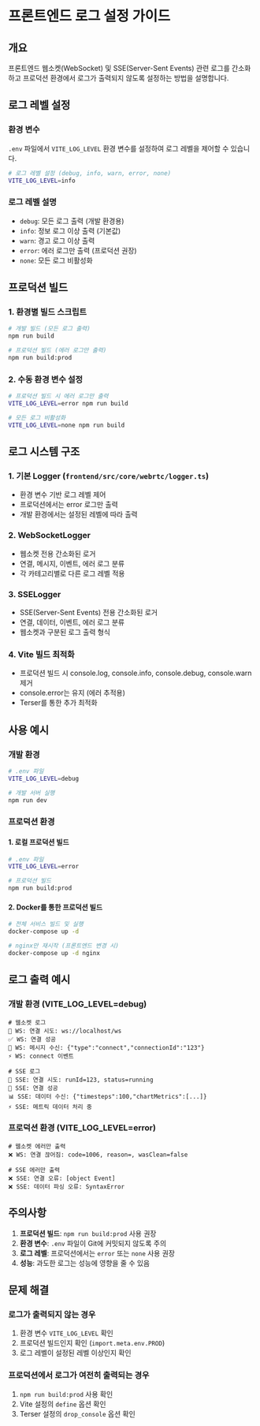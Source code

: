 # 프론트엔드 로그 설정 가이드

## 개요
프론트엔드 웹소켓(WebSocket) 및 SSE(Server-Sent Events) 관련 로그를 간소화하고 프로덕션 환경에서 로그가 출력되지 않도록 설정하는 방법을 설명합니다.

## 로그 레벨 설정

### 환경 변수
`.env` 파일에서 `VITE_LOG_LEVEL` 환경 변수를 설정하여 로그 레벨을 제어할 수 있습니다.

```bash
# 로그 레벨 설정 (debug, info, warn, error, none)
VITE_LOG_LEVEL=info
```

### 로그 레벨 설명
- `debug`: 모든 로그 출력 (개발 환경용)
- `info`: 정보 로그 이상 출력 (기본값)
- `warn`: 경고 로그 이상 출력
- `error`: 에러 로그만 출력 (프로덕션 권장)
- `none`: 모든 로그 비활성화

## 프로덕션 빌드

### 1. 환경별 빌드 스크립트
```bash
# 개발 빌드 (모든 로그 출력)
npm run build

# 프로덕션 빌드 (에러 로그만 출력)
npm run build:prod
```

### 2. 수동 환경 변수 설정
```bash
# 프로덕션 빌드 시 에러 로그만 출력
VITE_LOG_LEVEL=error npm run build

# 모든 로그 비활성화
VITE_LOG_LEVEL=none npm run build
```

## 로그 시스템 구조

### 1. 기본 Logger (`frontend/src/core/webrtc/logger.ts`)
- 환경 변수 기반 로그 레벨 제어
- 프로덕션에서는 error 로그만 출력
- 개발 환경에서는 설정된 레벨에 따라 출력

### 2. WebSocketLogger
- 웹소켓 전용 간소화된 로거
- 연결, 메시지, 이벤트, 에러 로그 분류
- 각 카테고리별로 다른 로그 레벨 적용

### 3. SSELogger
- SSE(Server-Sent Events) 전용 간소화된 로거
- 연결, 데이터, 이벤트, 에러 로그 분류
- 웹소켓과 구분된 로그 출력 형식

### 4. Vite 빌드 최적화
- 프로덕션 빌드 시 console.log, console.info, console.debug, console.warn 제거
- console.error는 유지 (에러 추적용)
- Terser를 통한 추가 최적화

## 사용 예시

### 개발 환경
```bash
# .env 파일
VITE_LOG_LEVEL=debug

# 개발 서버 실행
npm run dev
```

### 프로덕션 환경

#### 1. 로컬 프로덕션 빌드
```bash
# .env 파일
VITE_LOG_LEVEL=error

# 프로덕션 빌드
npm run build:prod
```

#### 2. Docker를 통한 프로덕션 빌드
```bash
# 전체 서비스 빌드 및 실행
docker-compose up -d

# nginx만 재시작 (프론트엔드 변경 시)
docker-compose up -d nginx
```

## 로그 출력 예시

### 개발 환경 (VITE_LOG_LEVEL=debug)
```
# 웹소켓 로그
🔌 WS: 연결 시도: ws://localhost/ws
✅ WS: 연결 성공
📨 WS: 메시지 수신: {"type":"connect","connectionId":"123"}
⚡ WS: connect 이벤트

# SSE 로그
🔗 SSE: 연결 시도: runId=123, status=running
🔗 SSE: 연결 성공
📊 SSE: 데이터 수신: {"timesteps":100,"chartMetrics":[...]}
⚡ SSE: 메트릭 데이터 처리 중
```

### 프로덕션 환경 (VITE_LOG_LEVEL=error)
```
# 웹소켓 에러만 출력
❌ WS: 연결 끊어짐: code=1006, reason=, wasClean=false

# SSE 에러만 출력
❌ SSE: 연결 오류: [object Event]
❌ SSE: 데이터 파싱 오류: SyntaxError
```

## 주의사항

1. **프로덕션 빌드**: `npm run build:prod` 사용 권장
2. **환경 변수**: `.env` 파일이 Git에 커밋되지 않도록 주의
3. **로그 레벨**: 프로덕션에서는 `error` 또는 `none` 사용 권장
4. **성능**: 과도한 로그는 성능에 영향을 줄 수 있음

## 문제 해결

### 로그가 출력되지 않는 경우
1. 환경 변수 `VITE_LOG_LEVEL` 확인
2. 프로덕션 빌드인지 확인 (`import.meta.env.PROD`)
3. 로그 레벨이 설정된 레벨 이상인지 확인

### 프로덕션에서 로그가 여전히 출력되는 경우
1. `npm run build:prod` 사용 확인
2. Vite 설정의 `define` 옵션 확인
3. Terser 설정의 `drop_console` 옵션 확인
